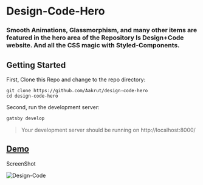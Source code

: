 # Design-Code-Hero

### Smooth Animations, Glassmorphism, and many other items are featured in the hero area of the Repository Is Design+Code website. And all the CSS magic with Styled-Components.

## Getting Started

First, Clone this Repo and change to the repo directory:

```
git clone https://github.com/Aakrut/design-code-hero
cd design-code-hero
```

Second, run the development server:

```bash
gatsby develop
```

> Your development server should be running on http://localhost:8000/

## [Demo](https://design-code-hero-clone.netlify.app/)

ScreenShot

![Design-Code](https://user-images.githubusercontent.com/67114280/204089189-9e89428f-68d6-45c7-b6c6-47c17cb61af4.png)

